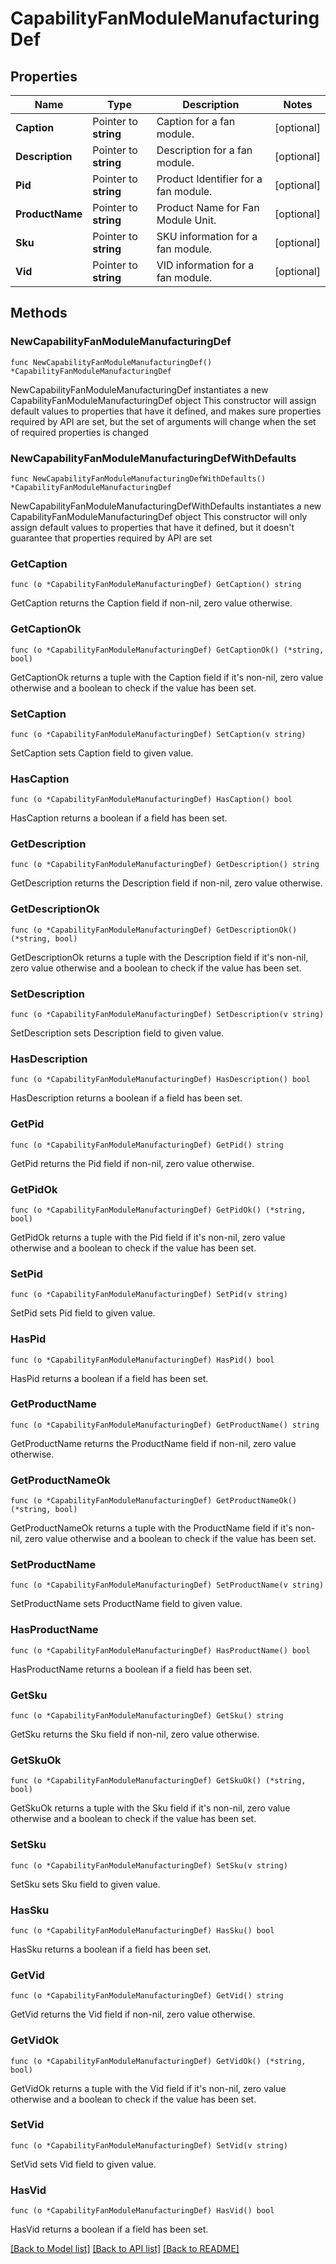 # CapabilityFanModuleManufacturingDef

## Properties

Name | Type | Description | Notes
------------ | ------------- | ------------- | -------------
**Caption** | Pointer to **string** | Caption for a fan module. | [optional] 
**Description** | Pointer to **string** | Description for a fan module. | [optional] 
**Pid** | Pointer to **string** | Product Identifier for a fan module. | [optional] 
**ProductName** | Pointer to **string** | Product Name for Fan Module Unit. | [optional] 
**Sku** | Pointer to **string** | SKU information for a fan module. | [optional] 
**Vid** | Pointer to **string** | VID information for a fan module. | [optional] 

## Methods

### NewCapabilityFanModuleManufacturingDef

`func NewCapabilityFanModuleManufacturingDef() *CapabilityFanModuleManufacturingDef`

NewCapabilityFanModuleManufacturingDef instantiates a new CapabilityFanModuleManufacturingDef object
This constructor will assign default values to properties that have it defined,
and makes sure properties required by API are set, but the set of arguments
will change when the set of required properties is changed

### NewCapabilityFanModuleManufacturingDefWithDefaults

`func NewCapabilityFanModuleManufacturingDefWithDefaults() *CapabilityFanModuleManufacturingDef`

NewCapabilityFanModuleManufacturingDefWithDefaults instantiates a new CapabilityFanModuleManufacturingDef object
This constructor will only assign default values to properties that have it defined,
but it doesn't guarantee that properties required by API are set

### GetCaption

`func (o *CapabilityFanModuleManufacturingDef) GetCaption() string`

GetCaption returns the Caption field if non-nil, zero value otherwise.

### GetCaptionOk

`func (o *CapabilityFanModuleManufacturingDef) GetCaptionOk() (*string, bool)`

GetCaptionOk returns a tuple with the Caption field if it's non-nil, zero value otherwise
and a boolean to check if the value has been set.

### SetCaption

`func (o *CapabilityFanModuleManufacturingDef) SetCaption(v string)`

SetCaption sets Caption field to given value.

### HasCaption

`func (o *CapabilityFanModuleManufacturingDef) HasCaption() bool`

HasCaption returns a boolean if a field has been set.

### GetDescription

`func (o *CapabilityFanModuleManufacturingDef) GetDescription() string`

GetDescription returns the Description field if non-nil, zero value otherwise.

### GetDescriptionOk

`func (o *CapabilityFanModuleManufacturingDef) GetDescriptionOk() (*string, bool)`

GetDescriptionOk returns a tuple with the Description field if it's non-nil, zero value otherwise
and a boolean to check if the value has been set.

### SetDescription

`func (o *CapabilityFanModuleManufacturingDef) SetDescription(v string)`

SetDescription sets Description field to given value.

### HasDescription

`func (o *CapabilityFanModuleManufacturingDef) HasDescription() bool`

HasDescription returns a boolean if a field has been set.

### GetPid

`func (o *CapabilityFanModuleManufacturingDef) GetPid() string`

GetPid returns the Pid field if non-nil, zero value otherwise.

### GetPidOk

`func (o *CapabilityFanModuleManufacturingDef) GetPidOk() (*string, bool)`

GetPidOk returns a tuple with the Pid field if it's non-nil, zero value otherwise
and a boolean to check if the value has been set.

### SetPid

`func (o *CapabilityFanModuleManufacturingDef) SetPid(v string)`

SetPid sets Pid field to given value.

### HasPid

`func (o *CapabilityFanModuleManufacturingDef) HasPid() bool`

HasPid returns a boolean if a field has been set.

### GetProductName

`func (o *CapabilityFanModuleManufacturingDef) GetProductName() string`

GetProductName returns the ProductName field if non-nil, zero value otherwise.

### GetProductNameOk

`func (o *CapabilityFanModuleManufacturingDef) GetProductNameOk() (*string, bool)`

GetProductNameOk returns a tuple with the ProductName field if it's non-nil, zero value otherwise
and a boolean to check if the value has been set.

### SetProductName

`func (o *CapabilityFanModuleManufacturingDef) SetProductName(v string)`

SetProductName sets ProductName field to given value.

### HasProductName

`func (o *CapabilityFanModuleManufacturingDef) HasProductName() bool`

HasProductName returns a boolean if a field has been set.

### GetSku

`func (o *CapabilityFanModuleManufacturingDef) GetSku() string`

GetSku returns the Sku field if non-nil, zero value otherwise.

### GetSkuOk

`func (o *CapabilityFanModuleManufacturingDef) GetSkuOk() (*string, bool)`

GetSkuOk returns a tuple with the Sku field if it's non-nil, zero value otherwise
and a boolean to check if the value has been set.

### SetSku

`func (o *CapabilityFanModuleManufacturingDef) SetSku(v string)`

SetSku sets Sku field to given value.

### HasSku

`func (o *CapabilityFanModuleManufacturingDef) HasSku() bool`

HasSku returns a boolean if a field has been set.

### GetVid

`func (o *CapabilityFanModuleManufacturingDef) GetVid() string`

GetVid returns the Vid field if non-nil, zero value otherwise.

### GetVidOk

`func (o *CapabilityFanModuleManufacturingDef) GetVidOk() (*string, bool)`

GetVidOk returns a tuple with the Vid field if it's non-nil, zero value otherwise
and a boolean to check if the value has been set.

### SetVid

`func (o *CapabilityFanModuleManufacturingDef) SetVid(v string)`

SetVid sets Vid field to given value.

### HasVid

`func (o *CapabilityFanModuleManufacturingDef) HasVid() bool`

HasVid returns a boolean if a field has been set.


[[Back to Model list]](../README.md#documentation-for-models) [[Back to API list]](../README.md#documentation-for-api-endpoints) [[Back to README]](../README.md)


